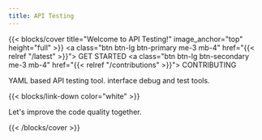 ```yaml
---
title: API Testing
---
```


{{< blocks/cover title="Welcome to API Testing!" image_anchor="top" height="full" >}}
<a class="btn btn-lg btn-primary me-3 mb-4" href="{{< relref "/latest" >}}">
  GET STARTED <i class="fas fa-arrow-alt-circle-right ms-2"></i>
</a>
<a class="btn btn-lg btn-secondary me-3 mb-4" href="{{< relref "/contributions" >}}">
  CONTRIBUTING <i class="fa fa-heartbeat ms-2 "></i>
</a>
<p class="lead mt-5">YAML based API testing tool. interface debug and test tools.</p>
{{< blocks/link-down color="white" >}}
<p class="lead mt-5">Let's improve the code quality together.</p>
{{< /blocks/cover >}}
